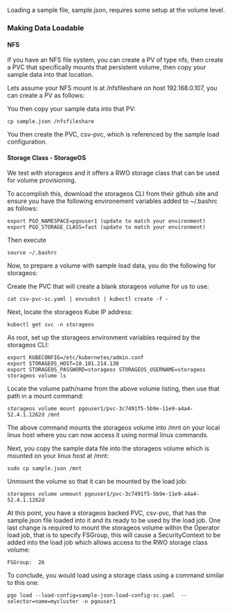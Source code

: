 

Loading a sample file, sample.json, requires some setup
at the volume level.

### Making Data Loadable

#### NFS

If you have an NFS file system, you can create a PV
of type nfs, then create a PVC that specifically mounts
that persistent volume, then copy your sample data into
that location.

Lets assume your NFS mount is at /nfsfileshare on host 192.168.0.107, you can
create a PV as follows:


You then copy your sample data into that PV:

	cp sample.json /nfsfileshare

You then create the PVC, csv-pvc, which is referenced by
the sample load configuration.


#### Storage Class - StorageOS

We test with storageos and it offers a RWO storage class
that can be used for volume provisioning.

To accomplish this, download the storageos CLI from their
github site and ensure you have the following environement
variables added to ~/.bashrc as follows:

	export PGO_NAMESPACE=pgouser1 (update to match your environment)
	export PGO_STORAGE_CLASS=fast (update to match your environment)

Then execute

	source ~/.bashrc

Now, to prepare a volume with sample load data, you do the following
for storageos:

Create the PVC that will create a blank storageos volume
for us to use:

    cat csv-pvc-sc.yaml | envsubst | kubectl create -f -

Next, locate the storageos Kube IP address:

    kubectl get svc -n storageos

As root, set up the storageos environment variables required by the
storageos CLI:

    export KUBECONFIG=/etc/kubernetes/admin.conf
    export STORAGEOS_HOST=10.101.214.130
    export STORAGEOS_PASSWORD=storageos STORAGEOS_USERNAME=storageos
    storageos volume ls

Locate the volume path/name from the above volume listing, then use
that path in a mount command:

    storageos volume mount pgouser1/pvc-3c7491f5-5b9e-11e9-a4a4-52.4.1.1262d /mnt

The above command mounts the storageos volume into /mnt on your local
linux host where you can now access it using normal linux commands.

Next, you copy the sample data file into the storageos volume
which is mounted on your linux host at /mnt:

    sudo cp sample.json /mnt

Unmount the volume so that it can be mounted by the load job:

    storageos volume unmount pgouser1/pvc-3c7491f5-5b9e-11e9-a4a4-52.4.1.1262d

At this point, you have a storageos backed PVC, csv-pvc, that has
the sample.json file loaded into it and its ready to be used
by the load job.   One last change is required to mount the storageos
volume within the Operator load job, that is to specify FSGroup, this
will cause a SecurityContext to be added into the load job which allows
access to the RWO storage class volume:

    FSGroup:  26

To conclude, you would load using a storage class using a command similar
to this one:

    pgo load --load-config=sample-json-load-config-sc.yaml  --selector=name=mycluster -n pgouser1
